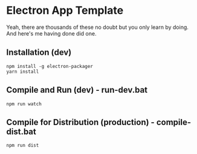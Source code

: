 # Electron App Template

Yeah, there are thousands of these no doubt but you only learn by doing. And here's me having done did one.

## Installation (dev)
	npm install -g electron-packager
	yarn install

## Compile and Run (dev) - run-dev.bat

	npm run watch

## Compile for Distribution (production) - compile-dist.bat

	npm run dist
